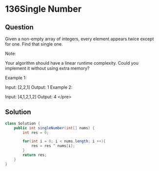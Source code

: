 # 136Single Number

## Question

 Given a non-empty array of integers, every element appears twice except for one. Find that single one.

Note:

Your algorithm should have a linear runtime complexity. Could you implement it without using extra memory?

Example 1:

Input: \[2,2,1\] Output: 1 Example 2:

Input: \[4,1,2,1,2\] Output: 4 &lt;/pre&gt;

## Solution

```java
class Solution {
    public int singleNumber(int[] nums) {
        int res = 0;

        for(int i = 0; i < nums.length; i ++){
            res = res ^ nums[i];
        }
        return res;
    }
}
```


